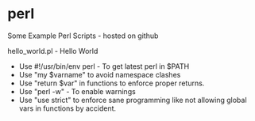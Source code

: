 # perl
Some Example Perl Scripts - hosted on github

hello_world.pl - Hello World

* Use #!/usr/bin/env perl - To get latest perl in $PATH
* Use "my $varname" to avoid namespace clashes
* Use "return $var" in functions to enforce proper returns.
* Use "perl -w" - To enable warnings
* Use "use strict" to enforce sane programming like not allowing global vars in functions by accident.

